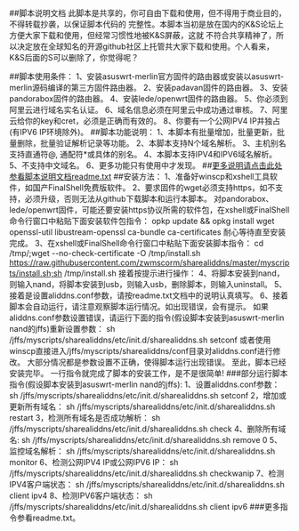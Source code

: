 ##脚本说明文档
       此脚本是共享的，你可自由下载和使用，但不得用于商业目的，不得转载抄袭，以保证脚本代码的
    完整性。本脚本当初是放在国内的K&S论坛上方便大家下载和使用，但经常习惯性地被K&S屏蔽，这就
    不符合共享精神了，所以决定放在全球知名的开源github社区上托管共大家下载和使用。个人看来，
    K&S后面的S可以删除了，你觉得呢？

##脚本使用条件：
        1、安装asuswrt-merlin官方固件的路由器或安装以asuswrt-merlin源码编译的第三方固件路由器。
        2、安装padavan固件的路由器。
        3、安装pandorabox固件的路由器。
        4、安装lede/openwrt固件的路由器。
        5、你必须到阿里云进行域名实名认证。
        6、域名信息必须在阿里云中成功通过审核。
        7、阿里云给你的key和cret，必须是正确而有效的。
        8、你要有一个公网IPV4 IP并独占(有IPV6 IP环境除外)。
##脚本功能说明：
        1、本脚本有批量增加，批量更新，批量删除，批量验证解析记录等功能。
        2、本脚本支持N个域名解析。
        3、主机别名支持直通符@, 通配符*或具体的别名。
        4、本脚本支持IPV4和IPV6域名解析。
        5、不支持中文域名。
        6、更多功能只有使用中才发现。 
##[更多说明请点击此处参看脚本说明文档readme.txt](https://github.com/zwmscorm/sharealiddns/blob/master/myscripts/sharealiddns/readme/readme.txt)
##安装方法：
        1、准备好winscp和xshell工具软件，如国产FinalShell免费版软件。
        2、要求固件的wget必须支持https，如不支持，必须升级，否则无法从github下载脚本和运行本脚本。 
           对pandorabox、lede/openwrt固件，可能还要安装https协议所需的软件包，在xshell或FinalShell
           命令行窗口中粘贴下面安装软件包指令：
           opkp update && opkg install wget openssl-util libustream-openssl ca-bundle ca-certificates
           耐心等待直至安装完成。
        3、在xshell或FinalShell命令行窗口中粘贴下面安装脚本指令：
           cd /tmp/;wget --no-check-certificate -O /tmp/install.sh https://raw.githubusercontent.com/zwmscorm/sharealiddns/master/myscripts/install.sh;sh /tmp/install.sh
           接着按提示进行操作：
        4、将脚本安装到nand，则输入nand，将脚本安装到usb，则输入usb，删除脚本，则输入uninstall。
        5、接着是设置aliddns.conf参数，请按readme.txt文档中的说明认真填写。
        6、接着脚本会自动运行，请注意观察脚本运行情况。如出现错误，会有提示。
           如果aliddns.conf参数设置错误，请运行下面的指令(假设脚本安装到asuswrt-merlin nand的jffs)重新设置参数：
           sh /jffs/myscripts/sharealiddns/etc/init.d/sharealiddns.sh setconf
           或者使用winscp直接进入/jffs/myscripts/sharealiddns/conf目录对aliddns.conf进行修改。
           大部分情况都是参数设置不正确，使得脚本运行出现错误。
           至此，脚本已经安装完毕。
           一行指令就完成了脚本的安装工作，是不是很简单!
###部分运行脚本指令(假设脚本安装到asuswrt-merlin nand的jffs):
        1、设置aliddns.conf参数：
           sh /jffs/myscripts/sharealiddns/etc/init.d/sharealiddns.sh setconf
        2，增加或更新所有域名：
           sh /jffs/myscripts/sharealiddns/etc/init.d/sharealiddns.sh restart
        3，检测所有域名是否成功解析：
           sh /jffs/myscripts/sharealiddns/etc/init.d/sharealiddns.sh check
        4、删除所有域名:
           sh /jffs/myscripts/sharealiddns/etc/init.d/sharealiddns.sh remove 0
        5、监控域名解析：
           sh /jffs/myscripts/sharealiddns/etc/init.d/sharealiddns.sh monitor
        6、检测公网IPV4 IP或公网IPV6 IP：
           sh /jffs/myscripts/sharealiddns/etc/init.d/sharealiddns.sh checkwanip
        7、检测IPV4客户端状态：
           sh /jffs/myscripts/sharealiddns/etc/init.d/sharealiddns.sh client ipv4
        8、检测IPV6客户端状态：
        sh /jffs/myscripts/sharealiddns/etc/init.d/sharealiddns.sh client ipv6
###更多指令参看readme.txt。
